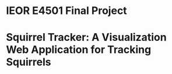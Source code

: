 # IEOR E4501 Final Project 
# Squirrel Tracker: A Visualization Web Application for Tracking Squirrels 

